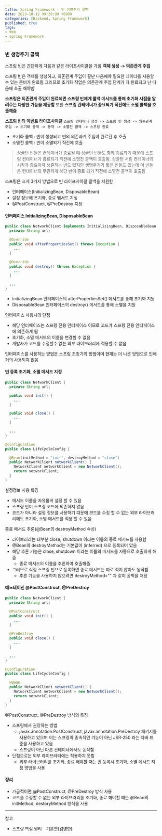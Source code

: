 ```yaml
---
title: Spring Framework - 빈 생명주기 콜백
date: 2023-10-12 09:30:00 +0900
categories: [Backend, Spring Framework]
published: true
tags:
- Web
- Spring Framework
---
```


### 빈 생명주기 콜백
스프링 빈은 간단하게 다음과 같은 라이프사이클을 가짐
**객체 생성 -> 의존관계 주입**

스프링 빈은 객체를 생성하고, 의존관계 주입이 끝난 다음에야 필요한 데이터를 사용할 수 있는 준비가 완료됨
그러므로 초기화 작업은 의존관계 주입 단계가 다 완료되고 난 다음에 호출 해야함

**스프링은 의존관계 주입이 완료되면 스프링 빈에게 콟백 메서드를 통해 초기화 시점을 알려주는 다양한 기능을 제공함**
또한 **스프링 컨테이너가 종요되기 직전에도 소멸 콜백을 호출해줌**

**스프링 빈의 이벤트 라이프사이클**
```스프링 컨테이너 생성 -> 스프링 빈 생성 -> 의존관계 주입 -> 초기화 콜백 -> 동작 -> 소멸전 콜백 -> 스프링 종료```
 - 초기화 콜백 : 빈이 생성되고 빈의 의존과계 주입이 완료된 후 호출
 - 소멸전 콜백 : 빈이 소멸되기 직전에 호출

> 싱글턴 빈들은 컨테이너가 종료될 떄 싱글턴 빈들도 함께 종료되기 때문에 스프링 컨테이너가 종료되기 직전에 소명전 콜백이 호출됨.
> 싱글턴 처럼 컨테이너의 시작과 종료까지 생존하는 빈도 있지만 생명주기가 짧은 빈들도 있는데 이 빈들은 컨테이너와 무관하게 해당 빈이 종료 되기 직전에 소멸전 콜백이 호출됨

스프링은 크게 3가지 방법으로 빈 라이프사이클 콜백을 지원함
 - 인터페이스(InitializingBean, DisposableBean)
 - 설정 정보에 초기화, 종료 멤서드 지정
 - @PostConstruct, @PreDestroy 지정

#### 인터페이스 InitializingBean, DisposableBean
```java
public class NetworkClient implements InitializingBean, DisposableBean {
  private String url;

  @Override
  public void afterPropertiesSet() throws Exception {
    ...
  }

  @Override
  public void destroy() throws Exception {
    ...
  }

  ...
}
```
 - InitializingBean 인터페이스의 afterPropertiesSet() 메서드를 통해 초기화 지원
 - DisposableBean 인터페이스의 destroy() 메서드를 통해 소멸을 지원

인터페이스 사용시의 단점
 - 해당 인터페이스는 스프링 전용 인터페이스 이므로 코드가 스프링 전용 인터페이스에 의존하게 됨
 - 초기화, 소멸 메서드의 이름을 변경할 수 없음
 - 개발자가 코드를 수정할수 없는 외부 라이브러리에 적용할 수 없음

인터페이스를 사용하는 방법은 스프링 초창기의 방법이며 현재는 더 나은 방법으로 인해 거의 사용되지 않음

#### 빈 등록 초기화, 소멸 메서드 지정
```java
public class NetworkClient {
  private String url;

  public void init() {
    ...
  }

  public void close() {
    ...
  }

  ...
}
```
```java
@Configuration
public class LifeCycleConfig {

  @Bean(initMethod = "init", destroyMethod = "close")
  public NetworkClient networkClient() {
    NetworkClient networkClient = new NetworkClient();
    return networkClient;
  }
}
```

설정정보 사용 특징
 - 메서드 이름을 자유롭게 설정 할 수 있음
 - 스프링 빈이 스프링 코드에 의존하지 않음
 - 코드가 아니라 설정 정보를 사용하기 떄문에 코드를 수정 할 수 없는 외부 라이브러리에도 초기화, 소멸 메서드를 적용 할 수 있음

종료 메서드 추론(@Bean의 destroyMethod 속성)
 - 라이브러리는 대부분 close, shutdown 이라는 이름의 종료 메서드를 사용함
 - @Bean의 destroyMethod는 기본값이 (inferred) 으로 등록되어 있음
 - 해당 추론 기능은 close, shutdown 이라는 이름의 메서드를 자동으로 호출하게 해줌
   - 종료 메서드의 이름을 추론하여 호출해줌
 - 그러므로 직접 스프링 빈으로 등록하면 종료 메서드는 따로 적지 않아도 동작함
   - 추론 기능을 사용하지 않으려면 destroyMethod="" 과 같이 공백을 저장

#### 애노테이션 @PostConstruct, @PreDestroy
```java
public class NetworkClient {
  private String url;

  @PostConstruct
  public void init() {
    ...
  }

  @PreDestroy
  public void close() {
    ...
  }

  ...
}
```
```java
@Configuration
public class LifeCycleConfig {

  @Bean
  public NetworkClient networkClient() {
    NetworkClient networkClient = new NetworkClient();
    return networkClient;
  }
}
```

@PostConstruct, @PreDestroy 방식의 특징
 - 스프링에서 권장하는 방법
   - javax.annotation.PostConstruct, javax.annotation.PreDestroy 패키지를 사용하고 있으며 이는 스프링의 종속적인 기능이 아닌 JSR-250 라는 자바 표준을 사용하고 있음
   - 스프링이 아닌 다른 컨테이너에서도 동작함
 - 단점으로는 외부 라이브러리에는 적용하지 못함
   - 외부 라이브러리를 초기화, 종료 해야할 때는 빈 등록시 초기화, 소멸 메서드 지정 방법을 사용

#### 정리
 - 가급적이면 @PostConstruct, @PreDestroy 방식 사용
 - 코드를 수정할 수 없는 외부 라이브러리를 초기화, 종료 해야할 때는 @Bean의 initMethod, destoryMethod 방식을 사용

---
참고
 - 스프링 핵심 원리 - 기본편(김영한)
  